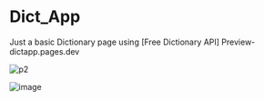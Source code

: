 # Dict_App
Just a basic Dictionary page using [Free Dictionary API]
Preview- dictapp.pages.dev

![p2](https://github.com/user-attachments/assets/a0524908-0933-4ab5-9741-699dd3b06bbd)


![image](https://github.com/user-attachments/assets/0a6e7961-d509-448e-a48c-844e97e3715c)

